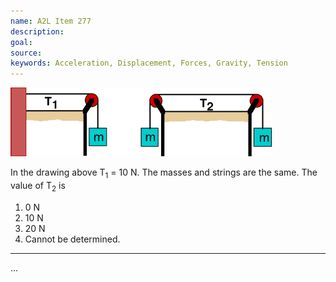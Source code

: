 ```yaml
---
name: A2L Item 277
description: 
goal: 
source: 
keywords: Acceleration, Displacement, Forces, Gravity, Tension
---
```


![Item277_fig1.gif](../images/Item277_fig1.gif)

In the drawing above T<sub>1</sub> = 10 N. The masses and strings are
the same. The value of T<sub>2</sub>  is

1. 0 N
2. 10 N
3. 20 N
4. Cannot be determined.


<hr/>


...
